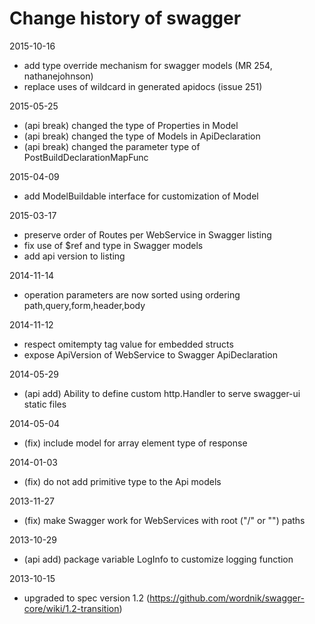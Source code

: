 Change history of swagger
=
2015-10-16
- add type override mechanism for swagger models (MR 254, nathanejohnson)
- replace uses of wildcard in generated apidocs (issue 251)

2015-05-25
- (api break) changed the type of Properties in Model
- (api break) changed the type of Models in ApiDeclaration
- (api break) changed the parameter type of PostBuildDeclarationMapFunc

2015-04-09
- add ModelBuildable interface for customization of Model

2015-03-17
- preserve order of Routes per WebService in Swagger listing
- fix use of $ref and type in Swagger models
- add api version to listing

2014-11-14
- operation parameters are now sorted using ordering path,query,form,header,body

2014-11-12
- respect omitempty tag value for embedded structs
- expose ApiVersion of WebService to Swagger ApiDeclaration

2014-05-29
- (api add) Ability to define custom http.Handler to serve swagger-ui static files

2014-05-04
- (fix) include model for array element type of response

2014-01-03
- (fix) do not add primitive type to the Api models

2013-11-27
- (fix) make Swagger work for WebServices with root ("/" or "") paths

2013-10-29
- (api add) package variable LogInfo to customize logging function

2013-10-15
- upgraded to spec version 1.2 (https://github.com/wordnik/swagger-core/wiki/1.2-transition)